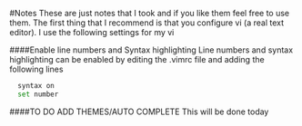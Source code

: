 #Notes
These are just notes that I took and if you like them feel free to 
use them. The first thing that I recommend is that you configure 
vi (a real text editor). I use the following settings for my vi

####Enable line numbers and Syntax highlighting
Line numbers and syntax highlighting can be enabled by editing the
.vimrc file and adding the following lines

```bash
  syntax on
  set number
```

####TO DO ADD THEMES/AUTO COMPLETE
This will be done today
